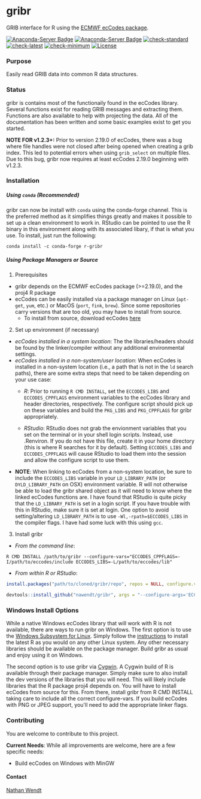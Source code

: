 # gribr
GRIB interface for R using the [ECMWF ecCodes package](https://confluence.ecmwf.int/display/ECC/ecCodes+Home).

[![Anaconda-Server Badge](https://anaconda.org/conda-forge/r-gribr/badges/version.svg)](https://anaconda.org/conda-forge/r-gribr)
[![Anaconda-Server Badge](https://anaconda.org/conda-forge/r-gribr/badges/downloads.svg)](https://anaconda.org/conda-forge/r-gribr)
[![check-standard](https://github.com/nawendt/gribr/actions/workflows/check-standard.yaml/badge.svg)](https://github.com/nawendt/gribr/actions/workflows/check-standard.yaml)
[![check-latest](https://github.com/nawendt/gribr/actions/workflows/check-latest.yaml/badge.svg)](https://github.com/nawendt/gribr/actions/workflows/check-latest.yaml)
[![check-minimum](https://github.com/nawendt/gribr/actions/workflows/check-minimum.yaml/badge.svg)](https://github.com/nawendt/gribr/actions/workflows/check-minimum.yaml)
[![License](https://img.shields.io/badge/License-BSD_3--Clause-blue.svg)](https://opensource.org/licenses/BSD-3-Clause)

### Purpose
Easily read GRIB data into common R data structures.

### Status
gribr is contains most of the functionaily found in the ecCodes library. Several functions exist for reading GRIB messages and extracting them. Functions are also available to help with projecting the data. All of the documentation has been written and some basic examples exist to get you started. 

**NOTE FOR v1.2.3+:** Prior to version 2.19.0 of ecCodes, there was a bug where file handles were not closed after being opened when creating a grib index. This led to potential errors when using `grib_select` on multiple files. Due to this bug, gribr now requires at least ecCodes 2.19.0 beginning with v1.2.3.

### Installation
##### Using `conda` (Recommended)
gribr can now be install with `conda` using the conda-forge channel. This is the preferred method as it simplifies things greatly and makes it possible to set up a clean environment to work in. RStudio can be pointed to use the R binary in this environment along with its associated libary, if that is what you use. To install, just run the following:
```shell
conda install -c conda-forge r-gribr
```

##### Using Package Managers or Source
1. Prerequisites
  * gribr depends on the ECMWF ecCodes package (>=2.19.0), and the proj4 R package
  * ecCodes can be easily installed via a package manager on Linux (`apt-get`, `yum`, etc.) or MacOS (`port`, `fink`, `brew`). Since some repositories carry versions that are too old, you may have to install from source.
    * To install from source, download ecCodes [here](https://confluence.ecmwf.int/display/ECC/Releases)
2. Set up environment (if necessary)
  * _ecCodes installed in a system location_: The the libraries/headers should be found by the linker/compiler without any additional environmental settings.
  * _ecCodes installed in a non-system/user location_: When ecCodes is installed in a non-system location (i.e., a path that is not in the `ld` search paths), there are some extra steps that need to be taken depending on your use case:
    * _R_: Prior to running `R CMD INSTALL`, set the `ECCODES_LIBS` and `ECCODES_CPPFLAGS` environment variables to the ecCodes library and header directories, respectively. The configure script should pick up on these variables and build the `PKG_LIBS` and `PKG_CPPFLAGS` for gribr appropriately.

    * _RStudio_: RStudio does not grab the envionment variables that you set on the terminal or in your shell login scripts. Instead, use .Renviron. If you do not have this file, create it in your home directory (this is where R searches for it by default). Setting `ECCODES_LIBS` and `ECCODES_CPPFLAGS` will cause RStudio to load them into the session and allow the configure script to use them.
  * __NOTE__: When linking to ecCodes from a non-system location, be sure to include the `ECCODES_LIBS` variable in your `LD_LIBRARY_PATH` (or `DYLD_LIBRARY_PATH` on OSX) environment variable. R will not otherwise be able to load the gribr shared object as it will need to know where the linked ecCodes functions are. I have found that RStudio is quite picky that the `LD_LIBRARY_PATH` is set in a login script. If you have trouble with this in RStudio, make sure it is set at login. One option to avoid setting/altering `LD_LIBRARY_PATH` is to use `-Wl,-rpath=$ECCODES_LIBS` in the compiler flags. I have had some luck with this using `gcc`.
3. Install gribr
  * _From the command line_:
   ```shell
   R CMD INSTALL /path/to/gribr --configure-vars="ECCODES_CPPFLAGS=-I/path/to/eccodes/include ECCODES_LIBS=-L/path/to/eccodes/lib"
   ```
  * _From within R or RStudio_:
   ```R
   install.packages("path/to/cloned/gribr/repo", repos = NULL, configure.vars = c("ECCODES_LIBS=-L/path/to/eccodes/lib", "ECCODES_CPPFLAGS=-I/path/to/eccodes/include"))
   ```
   ```R
   devtools::install_github("nawendt/gribr", args = "--configure-args='ECCODES_LIBS=-L/path/to/eccodes/lib ECCODES_CPPFLAGS=-I/path/to/eccodes/include'")
   ```

### Windows Install Options
While a native Windows ecCodes library that will work with R is not available, there are ways to run gribr on Windows. The first option is to use the [Windows Subsystem for Linux](https://docs.microsoft.com/en-us/windows/wsl/). Simply follow the [instructions](https://cran.r-project.org/bin/linux/ubuntu/) to install the latest R as you would on any other Linux system. Any other necessary libraries should be available on the package manager. Build gribr as usual and enjoy using it on Windows.

The second option is to use gribr via [Cygwin](https://cygwin.org/). A Cygwin build of R is available through their package manager. Simply make sure to also install the dev versions of the libraries that you will need. This will likely include libraries that the R package proj4 depends on. You will have to install ecCodes from source for this. From there, install gribr from R CMD INSTALL taking care to include all the correct configure-vars. If you build ecCodes with PNG or JPEG support, you'll need to add the appropriate linker flags.

### Contributing
You are welcome to contribute to this project.

__Current Needs__: While all improvements are welcome, here are a few specific needs:
  * Build ecCodes on Windows with MinGW

#### Contact
[Nathan Wendt](mailto:nathan.wendt@noaa.gov)
